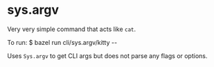 # sys.argv

Very very simple command that acts like `cat`.

To run: $ bazel run cli/sys.argv/kitty -- <filename>


Uses `Sys.argv` to get CLI args but does not parse any flags or
options.
